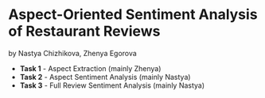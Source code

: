 # Aspect-Oriented Sentiment Analysis of Restaurant Reviews
by Nastya Chizhikova, Zhenya Egorova

- **Task 1** - Aspect Extraction (mainly Zhenya)
- **Task 2** - Aspect Sentiment Analysis (mainly Nastya)
- **Task 3** - Full Review Sentiment Analysis (mainly Nastya)
